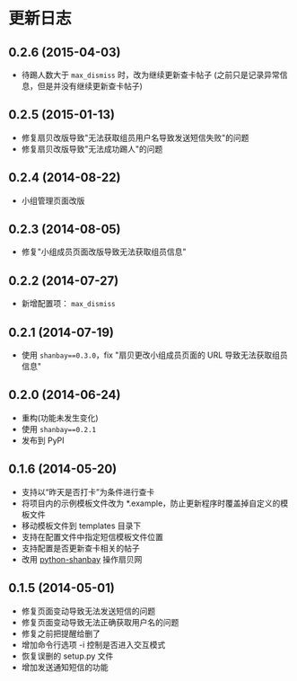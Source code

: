 # 更新日志

## 0.2.6 (2015-04-03)

* 待踢人数大于 `max_dismiss` 时，改为继续更新查卡帖子
  (之前只是记录异常信息，但是并没有继续更新查卡帖子)

## 0.2.5 (2015-01-13)

* 修复扇贝改版导致"无法获取组员用户名导致发送短信失败"的问题
* 修复扇贝改版导致"无法成功踢人"的问题

## 0.2.4 (2014-08-22)

* 小组管理页面改版


## 0.2.3 (2014-08-05)

* 修复"小组成员页面改版导致无法获取组员信息"


## 0.2.2 (2014-07-27)

* 新增配置项： `max_dismiss`


## 0.2.1 (2014-07-19)

* 使用 `shanbay==0.3.0`，fix "扇贝更改小组成员页面的 URL 导致无法获取组员信息"


## 0.2.0 (2014-06-24)

* 重构(功能未发生变化)
* 使用 `shanbay==0.2.1`
* 发布到 PyPI


## 0.1.6 (2014-05-20)

* 支持以“昨天是否打卡”为条件进行查卡
* 将项目内的示例模板文件改为 \*.example，防止更新程序时覆盖掉自定义的模板文件
* 移动模板文件到 templates 目录下
* 支持在配置文件中指定短信模板文件位置
* 支持配置是否更新查卡相关的帖子
* 改用 [python-shanbay](https://github.com/mozillazg/python-shanbay) 操作扇贝网


## 0.1.5 (2014-05-01)

* 修复页面变动导致无法发送短信的问题
* 修复页面变动导致无法正确获取用户名的问题
* 修复之前把提醒给删了
* 增加命令行选项 -i 控制是否进入交互模式
* 恢复误删的 setup.py 文件
* 增加发送通知短信的功能

